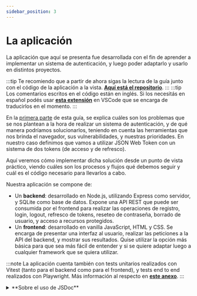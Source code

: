 ```yaml
---
sidebar_position: 3
---
```


# La aplicación

La aplicación que aquí se presenta fue desarrollada con el fin de aprender a implementar un sistema de autenticación, y luego poder adaptarlo y usarlo en distintos proyectos.

:::tip
Te recomiendo que a partir de ahora sigas la lectura de la guía junto con el código de la aplicación a la vista. [**Aquí está el repositorio**](https://www.github.com/fedeholc/jwtlk).
:::
:::tip
Los comentarios escritos en el código están en inglés. Si los necesitás en español podés usar [**esta extensión**](https://marketplace.visualstudio.com/items?itemName=intellsmi.comment-translate) en VSCode que se encarga de traducirlos en el momento.
:::

En la [primera parte](/docs/intro/problemas.md) de esta guía, se explica cuáles son los problemas que se nos plantean a la hora de realizar un sistema de autenticación, y de qué manera podríamos solucionarlos, teniendo en cuenta las herramientas que nos brinda el navegador, sus vulnerabilidades, y nuestras prioridades. En nuestro caso definimos que vamos a utilizar JSON Web Token con un sistema de dos tokens (de acceso y de refresco).

Aquí veremos cómo implementar dicha solución desde un punto de vista práctico, viendo cuáles son los procesos y flujos qué debemos seguir y cuál es el código necesario para llevarlos a cabo.

Nuestra aplicación se compone de:

- Un **backend**: desarrollado en Node.js, utilizando Express como servidor, y SQLite como base de datos. Expone una API REST que puede ser consumida por el frontend para realizar las operaciones de registro, login, logout, refresco de tokens, reseteo de contraseña, borrado de usuario, y acceso a recursos protegidos.
- Un **frontend**: desarrollado en vanilla JavaScript, HTML y CSS. Se encarga de presentar una interfaz al usuario, realizar las peticiones a la API del backend, y mostrar sus resultados. Quise utilizar la opción más básica para que sea más fácil de entender y si se quiere adaptar luego a cualquier framework que se quiera utilizar.

:::note
La aplicación cuenta también con tests unitarios realizados con Vitest (tanto para el backend como para el frontend), y tests end to end realizados con Playwright. Más información al respecto en [**este anexo**](/docs/anexos/testing.md).
:::

<details>
<summary>**Sobre el uso de JSDoc**</summary>

En el código he utilizado JSDoc. Es una herramienta de documentación para JavaScript que permite agregar comentarios estructurados utilizando una sintaxis específica para describir el propósito, el uso y los detalles de las funciones, métodos, clases y variables.

En particular lo he incorporado porque se integra con el Language Server Protocol (LSP) de TypeScript en VS Code. Lo cual permite la tipificación de datos, además de ofrecer documentación y autocompletado de funciones y métodos. Pero sin necesidad de escribir TypeScript, por lo cual podemos usar nuestro código JavaScript directamente en el navegador.

Podés consultar la documentación oficial de JSDoc [**aquí**](https://jsdoc.app/).

Si querés desactivarlo es tan sencillo como borrar el archivo `jsconfig.json` de la raíz del proyecto. O establecer la propiedad `checkJs` en `false` en dicho archivo.

</details>
